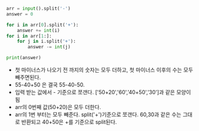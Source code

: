 ```python
arr = input().split('-')
answer = 0

for i in arr[0].split('+'):
    answer += int(i)
for i in arr[1:]:
    for j in i.split('+'):
        answer -= int(j)

print(answer)
```

- 첫 마이너스가 나오기 전 까지의 숫자는 모두 더하고, 첫 마이너스 이후의 수는 모두 빼주면된다.
- 55-40+50 은 결국 55-40-50.
- 입력 받는 값에서 - 기준으로 쪼갠다. ['50+20','60','40+50','30']과 같은 모양이 됨
- arr의 0번째 값(50+20)은 모두 더한다.
- arr의 1번 부터는 모두 빼준다. split('+')기준으로 쪼갠다. 60,30과 같은 수는 그대로 반환되고 40+50은 +를 기준으로 split된다.
